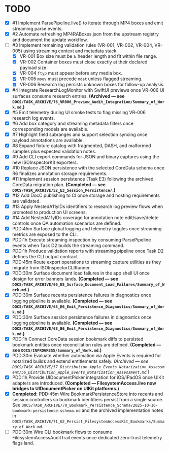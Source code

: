 # TODO

- [x] #1 Implement ParsePipeline.live() to iterate through MP4 boxes and emit streaming parse events.
- [x] #2 Automate refreshing MP4RABoxes.json from the upstream registry and document the update workflow.
- [ ] #3 Implement remaining validation rules (VR-001, VR-002, VR-004, VR-005) using streaming context and metadata stack.
    - [x] VR-001 Box size must be ≥ header length and fit within file range.
    - [x] VR-002 Container boxes must close exactly at their declared payload size.
    - [x] VR-004 `ftyp` must appear before any media box.
    - [x] VR-005 `moov` must precede `mdat` unless flagged streaming.
    - [x] VR-006 Research log persists unknown boxes for follow-up analysis.
- [x] #4 Integrate ResearchLogMonitor with SwiftUI previews once VR-006 UI surfaces consume research entries. **(Archived — see `DOCS/TASK_ARCHIVE/76_VR006_Preview_Audit_Integration/Summary_of_Work.md`.)**
- [x] #5 Emit telemetry during UI smoke tests to flag missing VR-006 research log events.
- [x] #6 Add box category and streaming metadata filters once corresponding models are available.
- [x] #7 Highlight field subranges and support selection syncing once payload annotations are available.
- [x] #8 Expand fixture catalog with fragmented, DASH, and malformed samples plus expected validation notes.
- [x] #9 Add CLI export commands for JSON and binary captures using the new ISOInspectorKit exporters.
- [x] #10 Replace JSON persistence with the selected CoreData schema once R6 finalizes annotation storage requirements.
- [x] #11 Implement session persistence (Task E3) following the archived CoreData migration plan. **(Completed — see `DOCS/TASK_ARCHIVE/52_E3_Session_Persistence/`.)**
- [x] #12 Add DocC publishing to CI once storage and hosting requirements are validated.
- [x] #13 Apply NestedA11yIDs identifiers to research log preview flows when promoted to production UI screens.
- [x] #14 Add NestedA11yIDs coverage for annotation note edit/save/delete controls once QA automation scenarios are defined.
- [x] PDD:45m Surface global logging and telemetry toggles once streaming metrics are exposed to the CLI.
- [x] PDD:1h Execute streaming inspection by consuming ParsePipeline events when Task D2 builds the streaming command.
- [x] PDD:1h Produce validation reports with streaming pipeline once Task D2 defines the CLI output contract.
- [x] PDD:45m Route export operations to streaming capture utilities as they migrate from ISOInspectorCLIRunner.
- [x] PDD:30m Surface document load failures in the app shell UI once design for error banners lands. **(Completed — see `DOCS/TASK_ARCHIVE/66_E5_Surface_Document_Load_Failures/Summary_of_Work.md`.)**
- [x] PDD:30m Surface recents persistence failures in diagnostics once logging pipeline is available. **(Completed — see `DOCS/TASK_ARCHIVE/68_E6_Emit_Persistence_Diagnostics/Summary_of_Work.md`.)**
- [x] PDD:30m Surface session persistence failures in diagnostics once logging pipeline is available. **(Completed — see `DOCS/TASK_ARCHIVE/68_E6_Emit_Persistence_Diagnostics/Summary_of_Work.md`.)**
- [x] PDD:1h Connect CoreData session bookmark diffs to persisted bookmark entities once reconciliation rules are defined. **(Completed — see `DOCS/INPROGRESS/Summary_of_Work.md`.)**
- [x] PDD:30m Evaluate whether automation via Apple Events is required for notarized builds and extend entitlements safely. *(Archived — see `DOCS/TASK_ARCHIVE/57_Distribution_Apple_Events_Notarization_Assessment/56_Distribution_Apple_Events_Notarization_Assessment.md`.)*
- [x] PDD:1h Provide UIDocumentPicker integration for iOS/iPadOS once UIKit adapters are introduced. **(Completed — FilesystemAccess.live now bridges to UIDocumentPicker on UIKit platforms.)**
- [x] **Completed:** PDD:45m Wire BookmarkPersistenceStore into recents and session controllers so bookmark identifiers persist from a single source. See `DOCS/TASK_ARCHIVE/70_Bookmark_Persistence_Schema/2025-10-16-bookmark-persistence-schema.md` and the archived implementation notes in `DOCS/TASK_ARCHIVE/71_G2_Persist_FilesystemAccessKit_Bookmarks/Summary_of_Work.md`.
- [ ] PDD:30m Wire CLI bookmark flows to consume FilesystemAccessAuditTrail events once dedicated zero-trust telemetry flags land.
